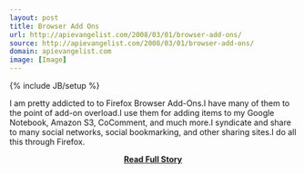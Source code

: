 ```yaml
---
layout: post
title: Browser Add Ons
url: http://apievangelist.com/2008/03/01/browser-add-ons/
source: http://apievangelist.com/2008/03/01/browser-add-ons/
domain: apievangelist.com
image: [Image]
---
```

{% include JB/setup %}<p>I am pretty addicted to to Firefox Browser Add-Ons.I have many of them to the point of add-on overload.I use them for adding items to my Google Notebook, Amazon S3, CoComment, and much more.I syndicate and share to many social networks, social bookmarking, and other sharing sites.I do all this through Firefox.</p>
<center><p><a href="http://apievangelist.com/2008/03/01/browser-add-ons/" style='padding:25px; font-sze:18px; font-weight: bold;'>Read Full Story</a></p></center>
